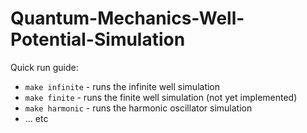 # Quantum-Mechanics-Well-Potential-Simulation

Quick run guide:
 * `make infinite` - runs the infinite well simulation
 * `make finite` - runs the finite well simulation (not yet implemented)
 * `make harmonic` - runs the harmonic oscillator simulation
 * ... etc